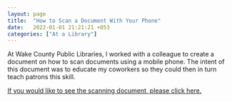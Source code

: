 ```yaml
---
layout: page
title:  "How to Scan a Document With Your Phone"
date:   2022-01-01 21:21:21 +053
categories: ["At a Library"]
---
```


At Wake County Public Libraries, I worked with a colleague to create a document on how to scan documents using a mobile phone. The intent of this document was to educate my coworkers so they could then in turn teach patrons this skill. 

[If you would like to see the scanning document, please click here.]({{cdunefsky.github.io}}/assets/docs/Howtoscanadocumentwithyourphone.pdf)
